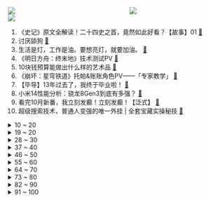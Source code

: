 <div >
	<a style="float:left;width:55%;" href = "https://github.com/anuraghazra/github-readme-stats">
	 <img src = "https://github-readme-stats.vercel.app/api?username=iuuuuuaena&theme=buefy&show_icons=true"/>
	</a>
	<a  style="float:right;width:45%" href = "https://github.com/anuraghazra/github-readme-stats">
	 <img  src="https://github-readme-stats.vercel.app/api/top-langs/?username=anuraghazra&layout=compact"/>
	</a>
	</div>

[![](https://img.shields.io/badge/jxd-@jxdgogogo.xyz-yellowgreen.svg)](https://www.jxdgogogo.xyz)<br>
1. 《史记》原文全解读！二十四史之首，竟然如此好看？【故事】01 [:link:](//www.bilibili.com/video/BV1cM41197ui) <br>
2. 讨厌舔狗 [:link:](//www.bilibili.com/video/BV1Eu4y1E7wp) <br>
3. 生活是灯，工作是油。要想亮灯，就要加油。 [:link:](//www.bilibili.com/video/BV1C84y1R76d) <br>
4. 《明日方舟：终末地》技术测试PV [:link:](//www.bilibili.com/video/BV1ph4y1i7Ua) <br>
5. 10块钱预算能做出什么样的艺术品 [:link:](//www.bilibili.com/video/BV1Xw411B7Gf) <br>
6. 《崩坏：星穹铁道》托帕&账账角色PV——「专家教学」 [:link:](//www.bilibili.com/video/BV1kN4y1r7AL) <br>
7. 【毕导】13年过去了，我终于毕业啦！ [:link:](//www.bilibili.com/video/BV19c411o7os) <br>
8. 小米14性能分析：骁龙8Gen3到底有多强？ [:link:](//www.bilibili.com/video/BV1me411R7Ha) <br>
9. 看完10月新番，我立刻发癫！立刻发癫！【泛式】 [:link:](//www.bilibili.com/video/BV1xB4y1d7eS) <br>
10. 超级搜索技术，普通人变强的唯一外挂 | 全套宝藏实操秘技 [:link:](//www.bilibili.com/video/BV1yw411F7J1) <br>
<details>
<summary>10 ~ 20</summary>

11. 你们传纸条都传什么内容？ [:link:](//www.bilibili.com/video/BV12j411e7pm) <br>
12. 戏曲国家队组合出战！《云上五骁·倏忽之战》好戏开场！ [:link:](//www.bilibili.com/video/BV1sH4y1r7pi) <br>
13. 转笔，但是降维打击！3分钟上手无限轮回转笔连招！ [:link:](//www.bilibili.com/video/BV15G411C7Uv) <br>
14. 探秘全球最危险，迪拜空中餐厅！吃牛排要签生死状？ [:link:](//www.bilibili.com/video/BV1mw411F7VZ) <br>
15. 连神仙也知道保持距离 [:link:](//www.bilibili.com/video/BV1nN411s7J7) <br>
16. 教练的假期是你们进步的阶梯 [:link:](//www.bilibili.com/video/BV1gy4y1A7WT) <br>
17. 史上最打动人心的游戏，玩过的人都致郁了！ [:link:](//www.bilibili.com/video/BV1zN4y1k7Z1) <br>
18. 上课做梦打球，10秒内笑失声系列！！！ [:link:](//www.bilibili.com/video/BV1jN4y1k7e5) <br>
19. 世界上最长的烤肉大串！30个师傅同时烤，200米长根本拿不动！ [:link:](//www.bilibili.com/video/BV1vw411z7EB) <br>
</details>
<details>
<summary>19 ~ 20</summary>

20. 乡村真人版海贼王（6） [:link:](//www.bilibili.com/video/BV1Bg4y1d7vJ) <br>
21. 当 代 年 轻 人 快 感 现 状 [:link:](//www.bilibili.com/video/BV13Q4y1W7rn) <br>
22. 究极难狗生存！当你开局只有「一格空间」!!？第三期！！ [:link:](//www.bilibili.com/video/BV1U94y1V7Ah) <br>
23. 人生就像一本空白的笔记，善良与否全由你自己书写，9.3分超治愈电影《海蒂和爷爷》 [:link:](//www.bilibili.com/video/BV1Ty4y1A7jC) <br>
24. 创死心里每一只小鹿 [:link:](//www.bilibili.com/video/BV1oN411W76d) <br>
25. HR最不愿意劝退的两种人 [:link:](//www.bilibili.com/video/BV1Zg4y1d73u) <br>
26. 【爆肝】挑战在一个区块里生存100天，直接挖空！ [:link:](//www.bilibili.com/video/BV1ch4y1q7Zd) <br>
27. 又是幸福快乐的一天~生活还得继续！ [:link:](//www.bilibili.com/video/BV1zg4y1d7jV) <br>
28. 「小白」小米14性能测评：骁龙8Gen3到底什么水平？ [:link:](//www.bilibili.com/video/BV17M411R7qy) <br>
</details>
<details>
<summary>28 ~ 30</summary>

29. 【warma】悄悄展示我制作的小玩意~ [:link:](//www.bilibili.com/video/BV1WM411X77r) <br>
30. 教你画猫 [:link:](//www.bilibili.com/video/BV1zy4y1w752) <br>
31. 15件设计鬼才发明的神奇厨具，最后一件绝了 [:link:](//www.bilibili.com/video/BV1dc411o7tT) <br>
32. 为了一夜暴富，我用数学模型买足彩 [:link:](//www.bilibili.com/video/BV1oc411R7PU) <br>
33. 家里217棵桂花树同时开花，染了一地的香。 [:link:](//www.bilibili.com/video/BV1U84y197NG) <br>
34. 我将数十张试卷拼接成了一张试卷 [:link:](//www.bilibili.com/video/BV14u4y1Y7gZ) <br>
35. 冰岛｜现在开始进入死亡搁浅 4K HDR [:link:](//www.bilibili.com/video/BV1rc411o7PJ) <br>
36. 哥们跟你心连心你跟哥们玩脑筋? [:link:](//www.bilibili.com/video/BV1iN4y1r7vs) <br>
37. 如何在家制造可食用餐具 [:link:](//www.bilibili.com/video/BV1SN411W74G) <br>
</details>
<details>
<summary>37 ~ 40</summary>

38. 今天玩个新鲜的 [:link:](//www.bilibili.com/video/BV1JM411X782) <br>
39. 小伙摔伤回家等待死神来临，没想到却迎来一群天使 [:link:](//www.bilibili.com/video/BV1cM41197ag) <br>
40. 紧跟时事的天才？！！！ [:link:](//www.bilibili.com/video/BV1K94y1j75X) <br>
41. 妈妈心疼我在上海过的很差，但其实… [:link:](//www.bilibili.com/video/BV1zN411W7Va) <br>
42. 无力感2.0 [:link:](//www.bilibili.com/video/BV1mh4y1i7gw) <br>
43. 挑战150秒一个引体向上 [:link:](//www.bilibili.com/video/BV1ng4y1d7p9) <br>
44. 小猫：看看谁来了 [:link:](//www.bilibili.com/video/BV14h4y1i798) <br>
45. 简单的人到肩担的人 [:link:](//www.bilibili.com/video/BV1ug4y1o73m) <br>
46. 闰土刺清道夫 [:link:](//www.bilibili.com/video/BV1AB4y1d7v1) <br>
</details>
<details>
<summary>46 ~ 50</summary>

47. 第一次做面包就从它开始吧！0油0糖不用揉面的贝果，简单又好吃！ [:link:](//www.bilibili.com/video/BV1hC4y1n7rP) <br>
48. 当爸爸来接放学，和妈妈咋不一样？ [:link:](//www.bilibili.com/video/BV1tG41117S7) <br>
49. 这才叫终极皮薄馅大 [:link:](//www.bilibili.com/video/BV1cg4y1o7kz) <br>
50. ”短短几分钟却震撼了我一辈子“ [:link:](//www.bilibili.com/video/BV1oh4y1i7Mo) <br>
51. 病人早就死了，黑心医院为赚钱假装抢救，印度电影《正义降临》 [:link:](//www.bilibili.com/video/BV1D84y197Vu) <br>
52. 《神：赐你S级偷窃，你拿来偷我？》 开局觉醒SSS级天赋妙手空空！ 每一次攻击，都自带偷窃buff！从此化身贼不走空的江洋大盗！ [:link:](//www.bilibili.com/video/BV17Q4y1W7tN) <br>
53. 青岛蟹宴2000一位，波龙帝王蟹不限量，从头吃到尾 [:link:](//www.bilibili.com/video/BV1au4y1Y7eP) <br>
54. 漫威蜘蛛侠2：蜘蛛侠最强战衣，反毒液战衣登场！ [:link:](//www.bilibili.com/video/BV1oG411k7A2) <br>
55. 那天我意外闯入了一片“世外桃源”… [:link:](//www.bilibili.com/video/BV1rH4y16752) <br>
</details>
<details>
<summary>55 ~ 60</summary>

56. 【作文58+】一个视频彻底教会你怎么写满分作文 [:link:](//www.bilibili.com/video/BV1Vc411Z7Xd) <br>
57. 《一种新的聊天方式》 [:link:](//www.bilibili.com/video/BV1J94y1j7wH) <br>
58. 韩国高考？？5000万韩国人的地狱 [:link:](//www.bilibili.com/video/BV1VC4y137A4) <br>
59. 凳子：好好好，这么玩儿是吧 [:link:](//www.bilibili.com/video/BV17Q4y1W73W) <br>
60. “小曲一响，一蛋四鸡” [:link:](//www.bilibili.com/video/BV1DQ4y1p7Gy) <br>
61. “蒙住了眼，心感受的便更清晰了” [:link:](//www.bilibili.com/video/BV1Xw411F7i6) <br>
62. ⚡ 最有安全感的一集 ⚡ [:link:](//www.bilibili.com/video/BV1Ru4y1a7KD) <br>
63. 《明日方舟》限定干员「塑心」前瞻PV [:link:](//www.bilibili.com/video/BV1We41197Tc) <br>
64. 100天创作我的真人版海贼王 [:link:](//www.bilibili.com/video/BV1ew411F7pq) <br>
</details>
<details>
<summary>64 ~ 70</summary>

65. 好歹毒的雅思8分知识 [:link:](//www.bilibili.com/video/BV1Yu4y1E7qV) <br>
66. 四蛙辛格到此一油 [:link:](//www.bilibili.com/video/BV1tC4y137HE) <br>
67. 【原神｜手书｜空✨】如秘密般降生于世的「ALIEN」 [:link:](//www.bilibili.com/video/BV1Hg4y1d72M) <br>
68. 这家健身房跑路的原因连法官听了都落泪... [:link:](//www.bilibili.com/video/BV14C4y137ei) <br>
69. 我买了三万元的顶级武器！是什么体验？世界上最强的手枪之一！ [:link:](//www.bilibili.com/video/BV1Vc411Z7L2) <br>
70. 带粉丝跑一千公里拍写真？ [:link:](//www.bilibili.com/video/BV1Hj411e7Zu) <br>
71. 写竹人写意墨竹 [:link:](//www.bilibili.com/video/BV1qN411W7A1) <br>
72. 如果世界被诡异古神入侵 ！你是否能够存活到最后？ [:link:](//www.bilibili.com/video/BV1Aa4y1X761) <br>
73. 强壮的男人 [:link:](//www.bilibili.com/video/BV1hw411z7GG) <br>
</details>
<details>
<summary>73 ~ 80</summary>

74. 【扁豆】如果是糟粕，为何能存在千年？一部神剧讲透中国式人情世故《岁月》P2 [:link:](//www.bilibili.com/video/BV1aN411W76P) <br>
75. “天下一统”背后隐藏的“惊天动机”！「三国归晋」 [:link:](//www.bilibili.com/video/BV1nQ4y1H7Eb) <br>
76. 干！ [:link:](//www.bilibili.com/video/BV1Kj411e7Ee) <br>
77. “乐高世界”里的蟑螂老窝，吓飞一群猛男 [:link:](//www.bilibili.com/video/BV16N4y1k7AT) <br>
78. 你这后羿血条有问题呀 [:link:](//www.bilibili.com/video/BV1zw411z7Yf) <br>
79. 历时一年，“法国集市奇遇记”落幕啦。今天起“法国中餐厅奇遇记”，上线！ [:link:](//www.bilibili.com/video/BV1ac411Z7JT) <br>
80. 挣学分的任务罢了 [:link:](//www.bilibili.com/video/BV1Tc411f7NW) <br>
81. “年年有枫 枫红年年 慢慢即漫漫.” [:link:](//www.bilibili.com/video/BV1vB4y1R7Yb) <br>
82. 如果英文歌曲也有天花板，那么哪首才是你心目中的NO.1 [:link:](//www.bilibili.com/video/BV1Yy4y1w7QS) <br>
</details>
<details>
<summary>82 ~ 90</summary>

83. 今天不做被束缚的贵族 只做优雅的自由人 [:link:](//www.bilibili.com/video/BV1yu4y1Y7Lu) <br>
84. 黑魔导女孩卡雕 diy卡图 [:link:](//www.bilibili.com/video/BV1fe411R7mb) <br>
85. 今天，梦想照进现实！ [:link:](//www.bilibili.com/video/BV1hN411W7o1) <br>
86. 林黛玉大战唐三葬 [:link:](//www.bilibili.com/video/BV1fC4y1375Y) <br>
87. 【纳西妲生日会】万人大合唱《我不曾忘记》 [:link:](//www.bilibili.com/video/BV1ah4y1B7Pf) <br>
88. 物是人非事事休,欲语泪先流 [:link:](//www.bilibili.com/video/BV1pB4y1d7b4) <br>
89. 大学生第一次做宫保鸡丁，把师傅都逗笑了 [:link:](//www.bilibili.com/video/BV1HC4y137sJ) <br>
90. 被捡回来的我。 [:link:](//www.bilibili.com/video/BV19g4y1d7hz) <br>
91. 烦死了，这个季节穿不了一点 [:link:](//www.bilibili.com/video/BV1dN4y1C7RX) <br>
</details>
<details>
<summary>91 ~ 100</summary>

92. 古代观相师，凭相貌就能看清人的过去和未来，甚至帮人逆天改命 [:link:](//www.bilibili.com/video/BV11H4y197JR) <br>
93. 经鉴定，僵尸是撑死的！ [:link:](//www.bilibili.com/video/BV1LN4y1k76C) <br>
94. 20多岁的超级大美女，却没男人敢娶，因为她一激动就会抽搐 [:link:](//www.bilibili.com/video/BV1PH4y1r7Bb) <br>
95. 今晚我狗哥不动嘴都不许吃 [:link:](//www.bilibili.com/video/BV13y4y1A74d) <br>
96. 我，王维，人间很无趣，孑然一身，又怎样呢？ [:link:](//www.bilibili.com/video/BV1Gc411Z7Wa) <br>
97. 河道剑魔2.0【Shy场时刻05】 [:link:](//www.bilibili.com/video/BV1XC4y137VL) <br>
98. 【八卦阵】汝可识得此阵 [:link:](//www.bilibili.com/video/BV1rH4y167sH) <br>
99. “人只有醒来后才知道自己睡了一觉”丨弱智吧里真的都是弱智吗？ [:link:](//www.bilibili.com/video/BV1J34y1u797) <br>
100. 我朋友都挺正经的 [:link:](//www.bilibili.com/video/BV1Cc411Z76g) <br>
</details>
